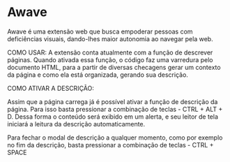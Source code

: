 # Awave
Awave é uma extensão web que busca empoderar pessoas com deficiências visuais, dando-lhes maior autonomia ao navegar pela web.

COMO USAR: A extensão conta atualmente com a função de descrever páginas. Quando ativada essa função, o código faz uma varredura pelo documento HTML, para a partir de diversas checagens gerar um contexto da página e como ela está organizada, gerando sua descrição.

COMO ATIVAR A DESCRIÇÃO: 

Assim que a página carrega já é possível ativar a função de descrição da página. Para isso basta pressionar a combinação de teclas - CTRL + ALT + D. Dessa forma o conteúdo será exibido em um alerta, e seu leitor de tela iniciará a leitura da descrição automaticamente.

Para fechar o modal de descrição a qualquer momento, como por exemplo no fim da descrição, basta pressionar a combinação de teclas - CTRL + SPACE